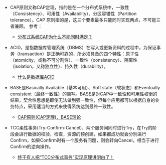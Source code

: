 * CAP原则又称CAP定理，指的是在一个分布式系统中，一致性（Consistency）、可用性（Availability）、分区容错性（Partition tolerance）。CAP 原则指的是，这三个要素最多只能同时实现两点，不可能三者兼顾。
参考：
    * [分布式系统CAP为什么不能同时满足？](https://www.cnblogs.com/techflow/p/12178912.html)

* ACID，是指数据库管理系统（DBMS）在写入或更新资料的过程中，为保证事务（transaction）是正确可靠的，所必须具备的四个特性：原子性（atomicity，或称不可分割性）、一致性（consistency）、隔离性（isolation，又称独立性）、持久性（durability）。
    * [什么是数据库ACID](https://www.jdon.com/concurrent/acid-database.html)

* BASE是Basically Available（基本可用）、Soft state（软状态）和Eventually consistent（最终一致性）的简写。BASE是对CAP中一致性和可用性权衡的结果，契合性思想是即使无法做到强一致性，但每个应用都可以根据自身的业务特点，采用适当的方式来使得系统达到最终一致性。
    * [CAP原则(CAP定理)、BASE理论](https://www.cnblogs.com/williamjie/p/9369764.html)

* TCC柔性事务(Try-Confirm-Cancel)，两个服务间同时进行Try，在Try的阶段会进行数据的校验，检查，资源的预创建，如果都成功就会分别进行Confirm，如果Confirm时有一个服务有问题，则会转向Cancel，相当于进行Confirm的逆向操作。
    * [终于有人把“TCC分布式事务”实现原理讲明白了！](https://www.cnblogs.com/jajian/p/10014145.html)
